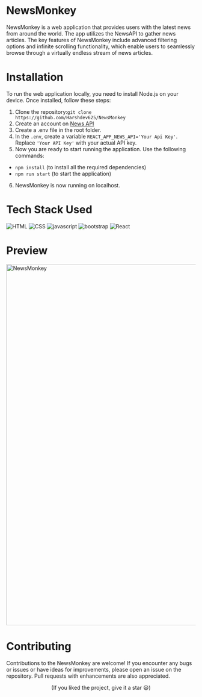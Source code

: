# NewsMonkey
<!-- Description -->
NewsMonkey is a web application that provides users with the latest news from around the world. The app utilizes the NewsAPI to gather news articles. The key features of NewsMonkey include advanced filtering options and infinite scrolling functionality, which enable users to seamlessly browse through a virtually endless stream of news articles.

# Installation
<!-- Before running your site -->
To run the web application locally, you need to install Node.js on your device. Once installed, follow these steps:

<!--Ordered List-->
1. Clone the repository:`git clone https://github.com/Harshdev625/NewsMonkey`
2. Create an account on [News API](https://newsapi.org/)
3. Create a .env file in the root folder.
4. In the `.env`, create a variable `REACT_APP_NEWS_API='Your Api Key'`. Replace `'Your API Key'` with your actual API key.
5. Now you are ready to start running the application. Use the following commands:
  - `npm install` (to install all the required dependencies)
  - `npm run start` (to start the application)
6. NewsMonkey is now running on localhost.

<!-- Images -->
# Tech Stack Used

![HTML](https://github.com/Harshdev625/NewsMonkey/assets/98793412/85c9a347-3e69-428a-8348-042e2908232c)
![CSS](https://github.com/Harshdev625/NewsMonkey/assets/98793412/e0b0d16f-0954-486a-ba80-07cac0d29364)
![javascript](https://github.com/Harshdev625/NewsMonkey/assets/98793412/989b10d2-efe2-43d9-9873-87379af40ef8)
![bootstrap](https://github.com/Harshdev625/NewsMonkey/assets/98793412/16312f73-7fd5-48c0-98ff-8fa79f19e3e9)
![React](https://github.com/Harshdev625/NewsMonkey/assets/98793412/e2c2644e-76a7-484c-ba77-055a12371d5a)

<!--Preview-->
# Preview
<img width="959" alt="NewsMonkey" src="https://github.com/Harshdev625/NewsMonkey/assets/98793412/740bc0e7-91c4-4d66-b598-4541462db748">

# Contributing
Contributions to the NewsMonkey are welcome! If you encounter any bugs or issues or have ideas for improvements, please open an issue on the repository. Pull requests with enhancements are also appreciated.

<p align='center'>
(If you liked the project, give it a star 😃)
</p>
